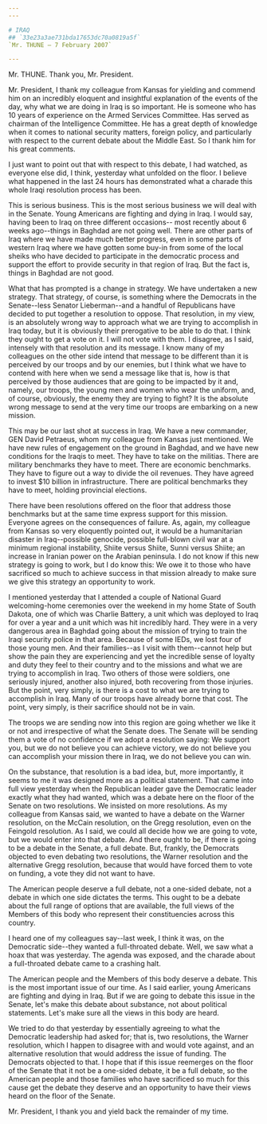 ```yaml
---
---

# IRAQ
## `33e23a3ae731bda17653dc70a0819a5f`
`Mr. THUNE — 7 February 2007`

---
```



Mr. THUNE. Thank you, Mr. President.

Mr. President, I thank my colleague from Kansas for yielding and 
commend him on an incredibly eloquent and insightful explanation of the 
events of the day, why what we are doing in Iraq is so important. He is 
someone who has 10 years of experience on the Armed Services Committee. 
Has served as chairman of the Intelligence Committee. He has a great 
depth of knowledge when it comes to national security matters, foreign 
policy, and particularly with respect to the current debate about the 
Middle East. So I thank him for his great comments.

I just want to point out that with respect to this debate, I had 
watched, as everyone else did, I think, yesterday what unfolded on the 
floor. I believe what happened in the last 24 hours has demonstrated 
what a charade this whole Iraqi resolution process has been.



This is serious business. This is the most serious business we will 
deal with in the Senate. Young Americans are fighting and dying in 
Iraq. I would say, having been to Iraq on three different occasions--
most recently about 6 weeks ago--things in Baghdad are not going well. 
There are other parts of Iraq where we have made much better progress, 
even in some parts of western Iraq where we have gotten some buy-in 
from some of the local sheiks who have decided to participate in the 
democratic process and support the effort to provide security in that 
region of Iraq. But the fact is, things in Baghdad are not good.


What that has prompted is a change in strategy. We have undertaken a 
new strategy. That strategy, of course, is something where the 
Democrats in the Senate--less Senator Lieberman--and a handful of 
Republicans have decided to put together a resolution to oppose. That 
resolution, in my view, is an absolutely wrong way to approach what we 
are trying to accomplish in Iraq today, but it is obviously their 
prerogative to be able to do that. I think they ought to get a vote on 
it. I will not vote with them. I disagree, as I said, intensely with 
that resolution and its message. I know many of my colleagues on the 
other side intend that message to be different than it is perceived by 
our troops and by our enemies, but I think what we have to contend with 
here when we send a message like that is, how is that perceived by 
those audiences that are going to be impacted by it and, namely, our 
troops, the young men and women who wear the uniform, and, of course, 
obviously, the enemy they are trying to fight? It is the absolute wrong 
message to send at the very time our troops are embarking on a new 
mission.

This may be our last shot at success in Iraq. We have a new 
commander, GEN David Petraeus, whom my colleague from Kansas just 
mentioned. We have new rules of engagement on the ground in Baghdad, 
and we have new conditions for the Iraqis to meet. They have to take on 
the militias. There are military benchmarks they have to meet. There 
are economic benchmarks. They have to figure out a way to divide the 
oil revenues. They have agreed to invest $10 billion in infrastructure. 
There are political benchmarks they have to meet, holding provincial 
elections.

There have been resolutions offered on the floor that address those 
benchmarks but at the same time express support for this mission. 
Everyone agrees on the consequences of failure. As, again, my colleague 
from Kansas so very eloquently pointed out, it would be a humanitarian 
disaster in Iraq--possible genocide, possible full-blown civil war at a 
minimum regional instability, Shiite versus Shiite, Sunni versus 
Shiite; an increase in Iranian power on the Arabian peninsula. I do not 
know if this new strategy is going to work, but I do know this: We owe 
it to those who have sacrificed so much to achieve success in that 
mission already to make sure we give this strategy an opportunity to 
work.

I mentioned yesterday that I attended a couple of National Guard 
welcoming-home ceremonies over the weekend in my home State of South 
Dakota, one of which was Charlie Battery, a unit which was deployed to 
Iraq for over a year and a unit which was hit incredibly hard. They 
were in a very dangerous area in Baghdad going about the mission of 
trying to train the Iraqi security police in that area. Because of some 
IEDs, we lost four of those young men. And their families--as I visit 
with them--cannot help but show the pain they are experiencing and yet 
the incredible sense of loyalty and duty they feel to their country and 
to the missions and what we are trying to accomplish in Iraq. Two 
others of those were soldiers, one seriously injured, another also 
injured, both recovering from those injuries. But the point, very 
simply, is there is a cost to what we are trying to accomplish in Iraq. 
Many of our troops have already borne that cost. The point, very 
simply, is their sacrifice should not be in vain.

The troops we are sending now into this region are going whether we 
like it or not and irrespective of what the Senate does. The Senate 
will be sending them a vote of no confidence if we adopt a resolution 
saying: We support you, but we do not believe you can achieve victory, 
we do not believe you can accomplish your mission there in Iraq, we do 
not believe you can win.

On the substance, that resolution is a bad idea, but, more 
importantly, it seems to me it was designed more as a political 
statement. That came into full view yesterday when the Republican 
leader gave the Democratic leader exactly what they had wanted, which 
was a debate here on the floor of the Senate on two resolutions. We 
insisted on more resolutions. As my colleague from Kansas said, we 
wanted to have a debate on the Warner resolution, on the McCain 
resolution, on the Gregg resolution, even on the Feingold resolution. 
As I said, we could all decide how we are going to vote, but we would 
enter into that debate. And there ought to be, if there is going to be 
a debate in the Senate, a full debate. But, frankly, the Democrats 
objected to even debating two resolutions, the Warner resolution and 
the alternative Gregg resolution, because that would have forced them 
to vote on funding, a vote they did not want to have.

The American people deserve a full debate, not a one-sided debate, 
not a debate in which one side dictates the terms. This ought to be a 
debate about the full range of options that are available, the full 
views of the Members of this body who represent their constituencies 
across this country.

I heard one of my colleagues say--last week, I think it was, on the 
Democratic side--they wanted a full-throated debate. Well, we saw what 
a hoax that was yesterday. The agenda was exposed, and the charade 
about a full-throated debate came to a crashing halt.

The American people and the Members of this body deserve a debate. 
This is the most important issue of our time. As I said earlier, young 
Americans are fighting and dying in Iraq. But if we are going to debate 
this issue in the Senate, let's make this debate about substance, not 
about political statements. Let's make sure all the views in this body 
are heard.

We tried to do that yesterday by essentially agreeing to what the 
Democratic leadership had asked for; that is, two resolutions, the 
Warner resolution, which I happen to disagree with and would vote 
against, and an alternative resolution that would address the issue of 
funding. The Democrats objected to that. I hope that if this issue 
reemerges on the floor of the Senate that it not be a one-sided debate, 
it be a full debate, so the American people and those families who have 
sacrificed so much for this cause get the debate they deserve and an 
opportunity to have their views heard on the floor of the Senate.

Mr. President, I thank you and yield back the remainder of my time.